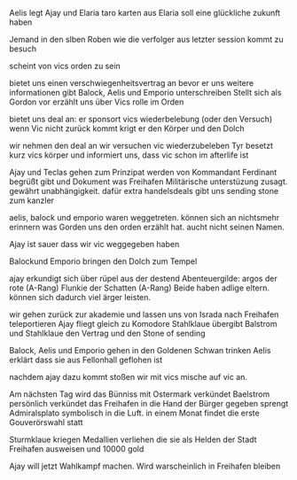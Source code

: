 Aelis legt Ajay und Elaria taro karten aus
Elaria soll eine glückliche zukunft haben

Jemand in den slben Roben wie die verfolger aus letzter session kommt zu besuch

scheint von vics orden zu sein

bietet uns einen verschwiegenheitsvertrag an bevor er uns weitere informationen gibt
Balock, Aelis und Emporio unterschreiben
Stellt sich als Gordon vor
erzählt uns über Vics rolle im Orden

bietet uns deal an:
er sponsort vics wiederbelebung (oder den Versuch)
wenn Vic nicht zurück kommt krigt er den Körper und den Dolch

wir nehmen den deal an
wir versuchen vic wiederzubeleben
Tyr besetzt kurz vics körper und informiert uns, dass vic schon im afterlife ist

Ajay und Teclas gehen zum Prinzipat
werden von Kommandant Ferdinant begrüßt
gibt und Dokument was Freihafen Militärische unterstüzung zusagt. gewährt unabhängigkeit. dafür extra handelsdeals
gibt uns sending stone zum kanzler

aelis, balock und emporio waren weggetreten.
können sich an nichtsmehr erinnern was Gorden uns  den orden erzählt hat. aucht nicht seinen Namen.

Ajay ist sauer dass wir vic weggegeben haben

Balockund Emporio bringen den Dolch zum Tempel

ajay erkundigt sich über rüpel aus der destend Abenteuergilde:
argos der rote (A-Rang)
Flunkie der Schatten (A-Rang)
Beide haben adlige eltern. können sich dadurch viel ärger leisten.

wir gehen zurück zur akademie und lassen uns von Israda nach Freihafen teleportieren
Ajay fliegt gleich zu Komodore Stahlklaue
übergibt Balstrom und Stahlklaue
den Vertrag und den Stone of sending

Balock, Aelis und Emporio gehen in den Goldenen Schwan trinken
Aelis erklärt dass sie aus Fellonhall geflohen ist 

nachdem ajay dazu kommt stoßen wir mit vics mische auf vic an.

Am nächsten Tag wird das Bünniss mit Ostermark verkündet
Baelstrom persönlich verkündet das Freihafen in die Hand der Bürger gegeben
sprengt Admiralsplato symbolisch in die Luft.
in einem Monat findet die erste Gouverörswahl statt

Sturmklaue kriegen Medallien verliehen die sie als Helden der Stadt Freihafen ausweisen
und 10000 gold

Ajay will jetzt Wahlkampf machen. Wird warscheinlich in Freihafen bleiben